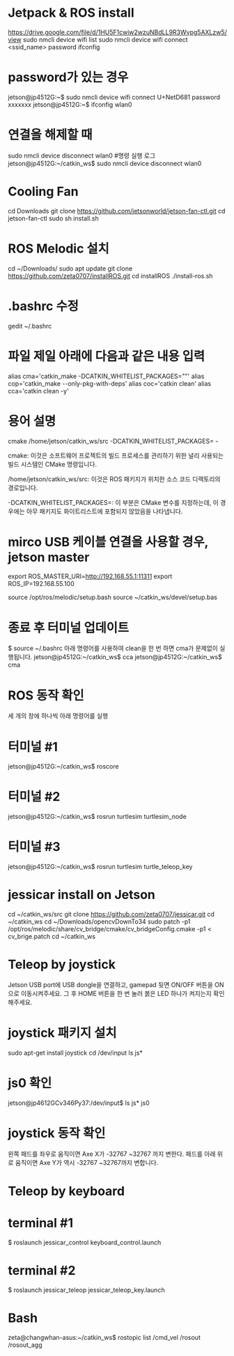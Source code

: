 # Jetpack & ROS install
https://drive.google.com/file/d/1HU5F1cwiw2wzuNBdLL9R3Wvpg5AXLzw5/view
sudo nmcli device wifi list
sudo nmcli device wifi connect <ssid_name> password <password>
ifconfig
# password가 있는 경우
jetson@jp4512G:~$ sudo nmcli device wifi connect U+NetD681 password xxxxxxx
jetson@jp4512G:~$ ifconfig wlan0
# 연결을 해제할 때
sudo nmcli device disconnect wlan0
#명령 실행 로그
jetson@jp4512G:~/catkin_ws$ sudo nmcli device disconnect wlan0
# Cooling Fan
cd Downloads
git clone https://github.com/jetsonworld/jetson-fan-ctl.git
cd jetson-fan-ctl
sudo sh install.sh
# ROS Melodic 설치
cd ~/Downloads/
sudo apt update
git clone https://github.com/zeta0707/installROS.git
cd installROS
./install-ros.sh
# .bashrc 수정
gedit ~/.bashrc 
# 파일 제일 아래에 다음과 같은 내용 입력
alias cma='catkin_make -DCATKIN_WHITELIST_PACKAGES=""'
alias cop='catkin_make --only-pkg-with-deps'
alias coc='catkin clean'
alias cca='catkin clean -y'
# 용어 설명
cmake /home/jetson/catkin_ws/src -DCATKIN_WHITELIST_PACKAGES= -

cmake: 이것은 소프트웨어 프로젝트의 빌드 프로세스를 관리하기 위한 널리 사용되는 빌드 시스템인 CMake 명령입니다.

/home/jetson/catkin_ws/src: 이것은 ROS 패키지가 위치한 소스 코드 디렉토리의 경로입니다.

-DCATKIN_WHITELIST_PACKAGES=: 이 부분은 CMake 변수를 지정하는데, 이 경우에는 아무 패키지도 화이트리스트에 포함되지 않았음을 나타냅니다.

# mirco USB 케이블 연결을 사용할 경우, jetson master
export ROS_MASTER_URI=http://192.168.55.1:11311
export ROS_IP=192.168.55.100

source /opt/ros/melodic/setup.bash
source ~/catkin_ws/devel/setup.bas
# 종료 후 터미널 업데이트
$ source ~/.bashrc
아래 명령어를 사용하여 clean을 한 번 하면 cma가 문제없이 실행됩니다.
jetson@jp4512G:~/catkin_ws$ cca
jetson@jp4512G:~/catkin_ws$ cma
# ROS 동작 확인
세 개의 창에 하나씩 아래 명령어를 실행
# 터미널 #1
jetson@jp4512G:~/catkin_ws$ roscore
# 터미널 #2
jetson@jp4512G:~/catkin_ws$ rosrun turtlesim turtlesim_node
# 터미널 #3
jetson@jp4512G:~/catkin_ws$ rosrun turtlesim turtle_teleop_key

# jessicar install on Jetson
cd ~/catkin_ws/src
git clone https://github.com/zeta0707/jessicar.git
cd ~/catkin_ws
cd ~/Downloads/opencvDownTo34
sudo patch -p1 /opt/ros/melodic/share/cv_bridge/cmake/cv_bridgeConfig.cmake -p1 < cv_brige.patch
cd ~/catkin_ws
# Teleop by joystick
Jetson USB port에 USB dongle을 연결하고, gamepad 뒷면 ON/OFF 버튼을 ON으로 이동시켜주세요. 그 후 HOME 버튼을 한 번 눌러 붉은 LED 하나가 켜지는지 확인해주세요. 
# joystick 패키지 설치
sudo apt-get install joystick
cd /dev/input
ls js*
# js0 확인
jetson@jp4612GCv346Py37:/dev/input$ ls js*
js0
# joystick 동작 확인
왼쪽 패드를 좌우로 움직이면 Axe X가 -32767 ~32767 까지 변한다. 패드를 아래 위로 움직이면 Axe Y가 역시 -32767 ~32767까지 변합니다.
# Teleop by keyboard
# terminal #1
$ roslaunch jessicar_control keyboard_control.launch
# terminal #2
$ roslaunch jessicar_teleop jessicar_teleop_key.launch
# Bash
zeta@changwhan-asus:~/catkin_ws$ rostopic list
/cmd_vel
/rosout
/rosout_agg
